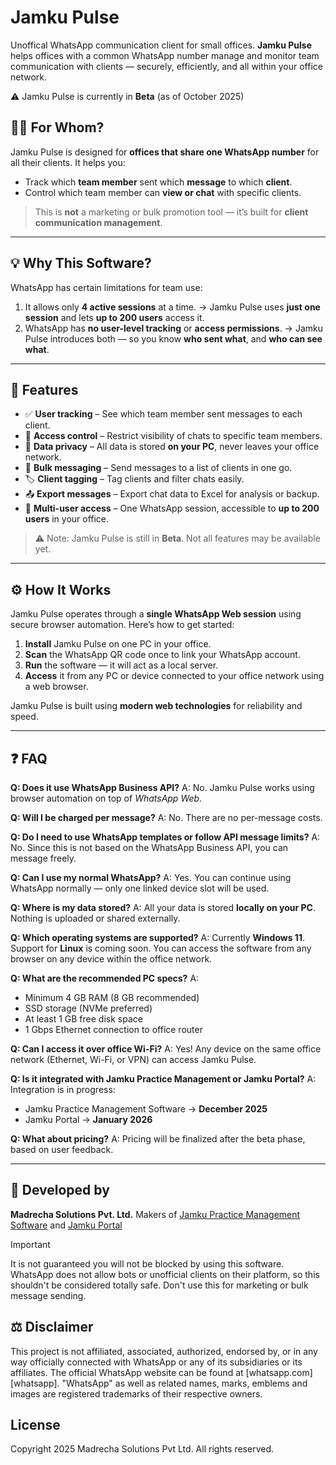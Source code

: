 # Jamku Pulse
Unoffical WhatsApp communication client for small offices.
**Jamku Pulse** helps offices with a common WhatsApp number manage and monitor team communication with clients — securely, efficiently, and all within your office network.

⚠️ Jamku Pulse is currently in **Beta** (as of October 2025)

## 🧑‍💼 For Whom?

Jamku Pulse is designed for **offices that share one WhatsApp number** for all their clients.
It helps you:

* Track which **team member** sent which **message** to which **client**.
* Control which team member can **view or chat** with specific clients.

> This is **not** a marketing or bulk promotion tool — it’s built for **client communication management**.

---

## 💡 Why This Software?

WhatsApp has certain limitations for team use:

1. It allows only **4 active sessions** at a time.
   → Jamku Pulse uses **just one session** and lets **up to 200 users** access it.
2. WhatsApp has **no user-level tracking** or **access permissions**.
   → Jamku Pulse introduces both — so you know **who sent what**, and **who can see what**.

---

## 🚀 Features

* ✅ **User tracking** – See which team member sent messages to each client.
* 🔐 **Access control** – Restrict visibility of chats to specific team members.
* 💾 **Data privacy** – All data is stored **on your PC**, never leaves your office network.
* 📢 **Bulk messaging** – Send messages to a list of clients in one go.
* 🏷️ **Client tagging** – Tag clients and filter chats easily.
* 📤 **Export messages** – Export chat data to Excel for analysis or backup.
* 👥 **Multi-user access** – One WhatsApp session, accessible to **up to 200 users** in your office.

> ⚠️ Note: Jamku Pulse is still in **Beta**. Not all features may be available yet.

---

## ⚙️ How It Works

Jamku Pulse operates through a **single WhatsApp Web session** using secure browser automation.
Here’s how to get started:

1. **Install** Jamku Pulse on one PC in your office.
2. **Scan** the WhatsApp QR code once to link your WhatsApp account.
3. **Run** the software — it will act as a local server.
4. **Access** it from any PC or device connected to your office network using a web browser.

Jamku Pulse is built using **modern web technologies** for reliability and speed.

---

## ❓ FAQ

**Q: Does it use WhatsApp Business API?**
A: No. Jamku Pulse works using browser automation on top of *WhatsApp Web*.

**Q: Will I be charged per message?**
A: No. There are no per-message costs.

**Q: Do I need to use WhatsApp templates or follow API message limits?**
A: No. Since this is not based on the WhatsApp Business API, you can message freely.

**Q: Can I use my normal WhatsApp?**
A: Yes. You can continue using WhatsApp normally — only one linked device slot will be used.

**Q: Where is my data stored?**
A: All your data is stored **locally on your PC**. Nothing is uploaded or shared externally.

**Q: Which operating systems are supported?**
A: Currently **Windows 11**.
Support for **Linux** is coming soon.
You can access the software from any browser on any device within the office network.

**Q: What are the recommended PC specs?**
A:

* Minimum 4 GB RAM (8 GB recommended)
* SSD storage (NVMe preferred)
* At least 1 GB free disk space
* 1 Gbps Ethernet connection to office router

**Q: Can I access it over office Wi-Fi?**
A: Yes! Any device on the same office network (Ethernet, Wi-Fi, or VPN) can access Jamku Pulse.

**Q: Is it integrated with Jamku Practice Management or Jamku Portal?**
A: Integration is in progress:

* Jamku Practice Management Software → **December 2025**
* Jamku Portal → **January 2026**

**Q: What about pricing?**
A: Pricing will be finalized after the beta phase, based on user feedback.

---

## 🏢 Developed by

**Madrecha Solutions Pvt. Ltd.**
Makers of [Jamku Practice Management Software](https://madrecha.com/jamku) and [Jamku Portal](https://portal.jamku.app)


> [!IMPORTANT]
> It is not guaranteed you will not be blocked by using this software. WhatsApp does not allow bots or unofficial clients on their platform, so this shouldn't be considered totally safe. Don't use this for marketing or bulk message sending.


## ⚖️ Disclaimer
This project is not affiliated, associated, authorized, endorsed by, or in any way officially connected with WhatsApp or any of its subsidiaries or its affiliates. The official WhatsApp website can be found at [whatsapp.com][whatsapp]. "WhatsApp" as well as related names, marks, emblems and images are registered trademarks of their respective owners.

## License
Copyright 2025 Madrecha Solutions Pvt Ltd. All rights reserved.
